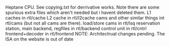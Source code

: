 Heptane CPU.
See copying.txt for derrivative works.
Note there are some spurious extra files which aren't needed but i havent deleted them.
L1 caches in rtl/cache
L2 cache in rtl/l2cache
cams and other similar things int rtl/cams (but not all cams are there).
load/store cams in rtl/lsq
reservation station, main backend, regfiles in rtl/backend
control unit in rtl/cntrl
frontend+decoder in rtl/frontend
NOTE: Architectrual changes pending. The ISA on the website is out of date


